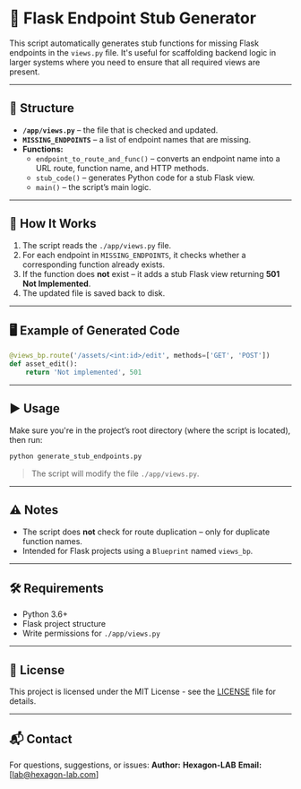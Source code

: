 
# 🧩 Flask Endpoint Stub Generator

This script automatically generates stub functions for missing Flask endpoints in the `views.py` file. It's useful for scaffolding backend logic in larger systems where you need to ensure that all required views are present.

---

## 📁 Structure

- **`/app/views.py`** – the file that is checked and updated.
- **`MISSING_ENDPOINTS`** – a list of endpoint names that are missing.
- **Functions:**
  - `endpoint_to_route_and_func()` – converts an endpoint name into a URL route, function name, and HTTP methods.
  - `stub_code()` – generates Python code for a stub Flask view.
  - `main()` – the script’s main logic.

---

## 🚀 How It Works

1. The script reads the `./app/views.py` file.
2. For each endpoint in `MISSING_ENDPOINTS`, it checks whether a corresponding function already exists.
3. If the function does **not** exist – it adds a stub Flask view returning **501 Not Implemented**.
4. The updated file is saved back to disk.

---

## 🖥️ Example of Generated Code

```python
@views_bp.route('/assets/<int:id>/edit', methods=['GET', 'POST'])
def asset_edit():
    return 'Not implemented', 501
````

---

## ▶️ Usage

Make sure you're in the project’s root directory (where the script is located), then run:

```bash
python generate_stub_endpoints.py
```

> The script will modify the file `./app/views.py`.

---

## ⚠️ Notes

* The script does **not** check for route duplication – only for duplicate function names.
* Intended for Flask projects using a `Blueprint` named `views_bp`.

---

## 🛠️ Requirements

* Python 3.6+
* Flask project structure
* Write permissions for `./app/views.py`

---

## 📄 License

This project is licensed under the MIT License - see the [LICENSE](LICENSE) file for details.

---

## 📬 Contact

For questions, suggestions, or issues:
**Author:** **Hexagon-LAB**
**Email:** \[[lab@hexagon-lab.com](mailto:lab@hexagon-lab.com)]

